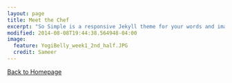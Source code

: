 ```yaml
---
layout: page
title: Meet the Chef
excerpt: "So Simple is a responsive Jekyll theme for your words and images."
modified: 2014-08-08T19:44:38.564948-04:00
image:
  feature: YogiBelly_week1_2nd_half.JPG
  credit: Sameer
---
```




<a markdown="0" href="http://yogibelly.com/" class="btn">Back to Homepage</a>

[^1]: Example: *domain.com/category-name/post-title*